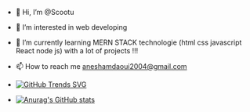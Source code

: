 - 👋 Hi, I’m @Scootu
- 👀 I’m interested in web developing   
- 🌱 I’m currently learning MERN STACK technologie (html css javascript React node js) with a lot of projects !!!
- 📫 How to reach me aneshamdaoui2004@gmail.com

- [![GitHub Trends SVG](https://api.githubtrends.io/user/svg/Scootu/repos?time_range=one_year&theme=dark)](https://githubtrends.io)
- [![Anurag's GitHub stats](https://github-readme-stats.vercel.app/api?username=Scootu)](https://github.com/Scootu)
<!---
Scootu/Scootu is a ✨ special ✨ repository because its `README.md` (this file) appears on your GitHub profile.
You can click the Preview link to take a look at your changes.
--->
